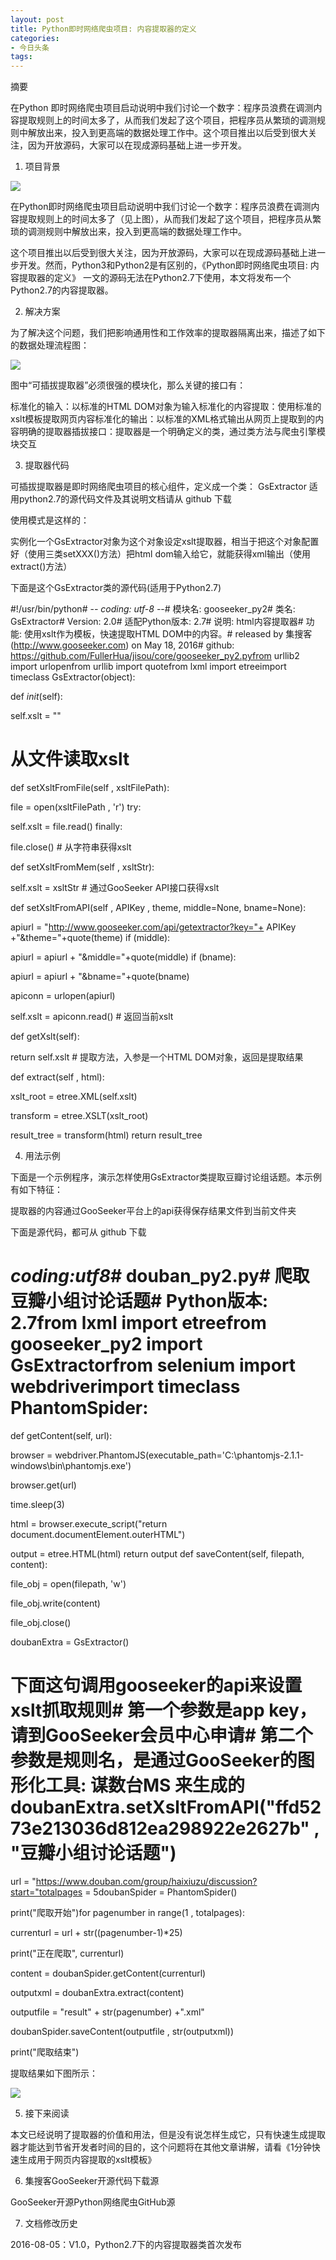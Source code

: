 ```yaml
---
layout: post
title: Python即时网络爬虫项目: 内容提取器的定义
categories:
- 今日头条
tags:
---
```

摘要

在Python 即时网络爬虫项目启动说明中我们讨论一个数字：程序员浪费在调测内容提取规则上的时间太多了，从而我们发起了这个项目，把程序员从繁琐的调测规则中解放出来，投入到更高端的数据处理工作中。这个项目推出以后受到很大关注，因为开放源码，大家可以在现成源码基础上进一步开发。

1. 项目背景

![](http://p3.pstatp.com/large/b9e0008ab2186bb08da)

在Python即时网络爬虫项目启动说明中我们讨论一个数字：程序员浪费在调测内容提取规则上的时间太多了（见上图），从而我们发起了这个项目，把程序员从繁琐的调测规则中解放出来，投入到更高端的数据处理工作中。

这个项目推出以后受到很大关注，因为开放源码，大家可以在现成源码基础上进一步开发。然而，Python3和Python2是有区别的，《Python即时网络爬虫项目: 内容提取器的定义》 一文的源码无法在Python2.7下使用，本文将发布一个Python2.7的内容提取器。

2. 解决方案

为了解决这个问题，我们把影响通用性和工作效率的提取器隔离出来，描述了如下的数据处理流程图：

![](http://p3.pstatp.com/large/bd90001490d99e4de87)

图中“可插拔提取器”必须很强的模块化，那么关键的接口有：

标准化的输入：以标准的HTML DOM对象为输入标准化的内容提取：使用标准的xslt模板提取网页内容标准化的输出：以标准的XML格式输出从网页上提取到的内容明确的提取器插拔接口：提取器是一个明确定义的类，通过类方法与爬虫引擎模块交互

3. 提取器代码

可插拔提取器是即时网络爬虫项目的核心组件，定义成一个类： GsExtractor 适用python2.7的源代码文件及其说明文档请从 github 下载

使用模式是这样的：

实例化一个GsExtractor对象为这个对象设定xslt提取器，相当于把这个对象配置好（使用三类setXXX()方法）把html dom输入给它，就能获得xml输出（使用extract()方法）

下面是这个GsExtractor类的源代码(适用于Python2.7)

#!/usr/bin/python# -*- coding: utf-8 -*-# 模块名: gooseeker_py2# 类名: GsExtractor# Version: 2.0# 适配Python版本: 2.7# 说明: html内容提取器# 功能: 使用xslt作为模板，快速提取HTML DOM中的内容。# released by 集搜客(http://www.gooseeker.com) on May 18, 2016# github: https://github.com/FullerHua/jisou/core/gooseeker_py2.pyfrom urllib2 import urlopenfrom urllib import quotefrom lxml import etreeimport timeclass GsExtractor(object):

 def _init_(self):

 self.xslt = ""

 # 从文件读取xslt

 def setXsltFromFile(self , xsltFilePath):

 file = open(xsltFilePath , 'r') try:

 self.xslt = file.read() finally:

 file.close() # 从字符串获得xslt

 def setXsltFromMem(self , xsltStr):

 self.xslt = xsltStr # 通过GooSeeker API接口获得xslt

 def setXsltFromAPI(self , APIKey , theme, middle=None, bname=None):

 apiurl = "http://www.gooseeker.com/api/getextractor?key="+ APIKey +"&theme="+quote(theme) if (middle):

 apiurl = apiurl + "&middle="+quote(middle) if (bname):

 apiurl = apiurl + "&bname="+quote(bname)

 apiconn = urlopen(apiurl)

 self.xslt = apiconn.read() # 返回当前xslt

 def getXslt(self):

 return self.xslt # 提取方法，入参是一个HTML DOM对象，返回是提取结果

 def extract(self , html):

 xslt_root = etree.XML(self.xslt)

 transform = etree.XSLT(xslt_root)

 result_tree = transform(html) return result_tree

4. 用法示例

下面是一个示例程序，演示怎样使用GsExtractor类提取豆瓣讨论组话题。本示例有如下特征：

提取器的内容通过GooSeeker平台上的api获得保存结果文件到当前文件夹

下面是源代码，都可从 github 下载

# _*_coding:utf8_*_# douban_py2.py# 爬取豆瓣小组讨论话题# Python版本: 2.7from lxml import etreefrom gooseeker_py2 import GsExtractorfrom selenium import webdriverimport timeclass PhantomSpider:

 def getContent(self, url):

 browser = webdriver.PhantomJS(executable_path='C:\\phantomjs-2.1.1-windows\\bin\\phantomjs.exe')

 browser.get(url)

 time.sleep(3)

 html = browser.execute_script("return document.documentElement.outerHTML")

 output = etree.HTML(html) return output def saveContent(self, filepath, content):

 file_obj = open(filepath, 'w')

 file_obj.write(content)

 file_obj.close()

doubanExtra = GsExtractor() 

# 下面这句调用gooseeker的api来设置xslt抓取规则# 第一个参数是app key，请到GooSeeker会员中心申请# 第二个参数是规则名，是通过GooSeeker的图形化工具: 谋数台MS 来生成的doubanExtra.setXsltFromAPI("ffd5273e213036d812ea298922e2627b" , "豆瓣小组讨论话题") 

url = "https://www.douban.com/group/haixiuzu/discussion?start="totalpages = 5doubanSpider = PhantomSpider()

print("爬取开始")for pagenumber in range(1 , totalpages):

 currenturl = url + str((pagenumber-1)*25)

 print("正在爬取", currenturl)

 content = doubanSpider.getContent(currenturl)

 outputxml = doubanExtra.extract(content)

 outputfile = "result" + str(pagenumber) +".xml"

 doubanSpider.saveContent(outputfile , str(outputxml))

print("爬取结束")

提取结果如下图所示：

![](http://p9.pstatp.com/large/bd90001490ec219e50a)

5. 接下来阅读

本文已经说明了提取器的价值和用法，但是没有说怎样生成它，只有快速生成提取器才能达到节省开发者时间的目的，这个问题将在其他文章讲解，请看《1分钟快速生成用于网页内容提取的xslt模板》

6. 集搜客GooSeeker开源代码下载源

GooSeeker开源Python网络爬虫GitHub源

7. 文档修改历史

2016-08-05：V1.0，Python2.7下的内容提取器类首次发布